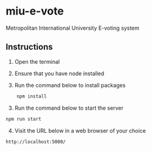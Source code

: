 # miu-e-vote
Metropolitan International University E-voting system
 
## Instructions
1. Open the terminal

2. Ensure that you have node installed

2. Run the command below to install packages
```bash
    npm install
```
3. Run the command below to start the server
```bash
npm run start
```

4. Visit the URL below in a web browser of your choice
```bash
http://localhost:5000/
``` 